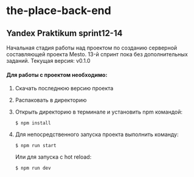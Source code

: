 # the-place-back-end

## Yandex Praktikum sprint12-14

Начальная стадия работы над проектом по созданию серверной составляющей проекта Mesto.
13-й спринт пока без дополнительных заданий.
Текущая версия: v0.1.0

#### Для работы с проектом необходимо: 

1.  Скачать последнюю версию проекта
2.  Распаковать в директорию 
3.  Открыть директорию в терминале и установить npm командой:
    ```
    $ npm install
    ```

4. Для непосредственного запуска проекта выполнить команду:
    ```
    $ npm run start
    ```	
    Или для запуска с hot reload:
    ```
    $ npm run dev
    ```


